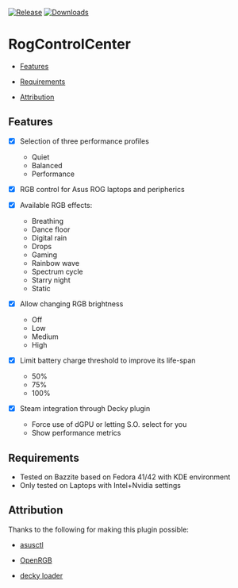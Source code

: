 [![Release](https://github.com/Emiliopg91/RogControlCenter/actions/workflows/release.yml/badge.svg)](https://github.com/Emiliopg91/RogControlCenter/actions/workflows/release.yml)
[![Downloads](https://img.shields.io/github/downloads/Emiliopg91/RogControlCenter/total.svg)](https://github.com/Emiliopg91/RogControlCenter/releases)

# RogControlCenter
- [Features](#features)

- [Requirements](#requirements)

- [Attribution](#attribution)

## Features

- [x] Selection of three performance profiles
  - Quiet
  - Balanced
  - Performance

- [x] RGB control for Asus ROG laptops and peripherics

- [x] Available RGB effects:
  - Breathing
  - Dance floor
  - Digital rain
  - Drops
  - Gaming
  - Rainbow wave
  - Spectrum cycle
  - Starry night
  - Static

- [x] Allow changing RGB brightness
  - Off
  - Low
  - Medium
  - High 

- [x] Limit battery charge threshold to improve its life-span
  - 50%
  - 75%
  - 100%

- [x] Steam integration through Decky plugin
  - Force use of dGPU or letting S.O. select for you
  - Show performance metrics 

## Requirements
- Tested on Bazzite based on Fedora 41/42 with KDE environment
- Only tested on Laptops with Intel+Nvidia settings

## Attribution

Thanks to the following for making this plugin possible:

- [asusctl](https://gitlab.com/asus-linux/asusctl/)

- [OpenRGB]([https://github.com/hhd-dev/adjustor/](https://gitlab.com/CalcProgrammer1/OpenRGB/))

- [decky loader](https://github.com/SteamDeckHomebrew/decky-loader/)
